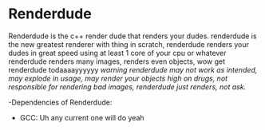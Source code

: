 # Renderdude
Renderdude is the c++ render dude that renders your dudes.
renderdude is the new greatest renderer 
with thing in scratch, renderdude renders your dudes in great speed using at least 1 core of your cpu or whatever
renderdude renders many images, renders even objects, wow
get renderdude todaaaayyyyyy
*warning renderdude may not work as intended, may explode in usage,
may render your objects high on drugs, not responsible for rendering bad images, renderdude just renders, not ask.*

-Dependencies of Renderdude:

* GCC: Uh any current one will do yeah

